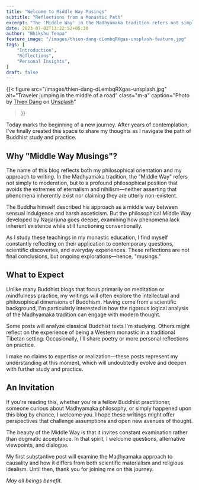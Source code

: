 ```yaml
---
title: "Welcome to Middle Way Musings"
subtitle: "Reflections from a Monastic Path"
excerpt: "The 'Middle Way' in the Madhyamaka tradition refers not simply to moderation, but to a profound philosophical position that avoids the extremes of eternalism and nihilism—neither asserting that phenomena inherently exist nor claiming they are utterly non-existent..."
date: 2023-07-02T13:22:52+05:30
author: "Bhikshu Tenpa"
feature_image: "/images/thien-dang-dLembqRXgas-unsplash-feature.jpg"
tags: [
    "Introduction",
    "Reflections",
    "Personal Insights",
]
draft: false
---
```


{{< figure
    src="/images/thien-dang-dLembqRXgas-unsplash.jpg"
    alt="Traveler jumping in the middle of a road"
    class="m-a"
    caption="Photo by [Thien Dang](https://unsplash.com/@th_dangvu?utm_source=unsplash&utm_medium=referral&utm_content=creditCopyText) on [Unsplash](https://unsplash.com/photos/dLembqRXgas?utm_source=unsplash&utm_medium=referral&utm_content=creditCopyText)"
>}}

Today marks the beginning of a new journey. After years of contemplation, I've finally created this space to share my thoughts as I navigate the path of Buddhist study and practice.

## Why "Middle Way Musings"?

The name of this blog reflects both my philosophical orientation and my approach to writing. In the Madhyamaka tradition, the "Middle Way" refers not simply to moderation, but to a profound philosophical position that avoids the extremes of eternalism and nihilism—neither asserting that phenomena inherently exist nor claiming they are utterly non-existent.

The Buddha himself described his approach as a middle way between sensual indulgence and harsh asceticism. But the philosophical Middle Way developed by Nagarjuna goes deeper, examining how phenomena lack inherent existence while still functioning conventionally.

As I study these teachings in my monastic education, I find myself constantly reflecting on their application to contemporary questions, scientific discoveries, and everyday experiences. These reflections are not final conclusions, but ongoing explorations—hence, "musings."

## What to Expect

Unlike many Buddhist blogs that focus primarily on meditation or mindfulness practice, my writings will often explore the intellectual and philosophical dimensions of Buddhism. Having come from a scientific background, I'm particularly interested in how the rigorous logical analysis of the Madhyamaka tradition can engage with modern thought.

Some posts will analyze classical Buddhist texts I'm studying. Others might reflect on the experience of being a Western monastic in a traditional Tibetan setting. Occasionally, I'll share poetry or more personal reflections on practice.

I make no claims to expertise or realization—these posts represent my understanding at this moment, which will undoubtedly evolve and deepen with further study and practice.

## An Invitation

If you're reading this, whether you're a fellow Buddhist practitioner, someone curious about Madhyamaka philosophy, or simply happened upon this blog by chance, I welcome you. I hope these writings might offer perspectives that challenge assumptions and open new avenues of thought.

The beauty of the Middle Way is that it invites constant examination rather than dogmatic acceptance. In that spirit, I welcome questions, alternative viewpoints, and dialogue.

My first substantive post will examine the Madhyamaka approach to causality and how it differs from both scientific materialism and religious idealism. Until then, thank you for joining me on this journey.

_May all beings benefit._

